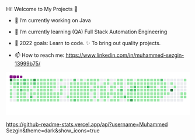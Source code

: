  Hi!  Welcome to My Projects 👋

- 🔭 I’m currently working on Java
- 🌱 I’m currently learning (QA) Full Stack Automation Engineering
- 💪 2022 goals: Learn to code. ✨ To bring out quality projects.

- 📫 How to reach me: https://www.linkedin.com/in/muhammed-sezgin-13999b75/


<img src="github-contribution-grid-snake.gif" width="auto">


https://github-readme-stats.vercel.app/api?username=Muhammed Sezgin&theme=dark&show_icons=true

